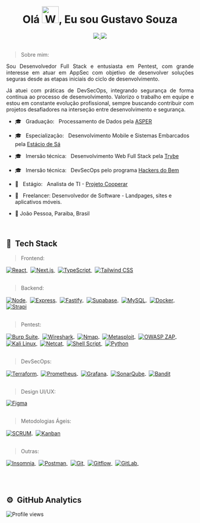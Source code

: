 <h1 align="center">Olá  <img src="https://raw.githubusercontent.com/nixin72/nixin72/master/wave.gif" 
         alt="Waving hand animated gif"
         height="45"
         width="45" />, Eu sou Gustavo Souza</h1>

<div align="center">
  <a href="https://www.linkedin.com/in/gustavosouza-jp/" target="_blank">
  <img src="https://img.shields.io/badge/-LinkedIn-%230077B5?style=for-the-badge&logo=linkedin&logoColor=white" target="_blank">
</a>
<a href="mailto:gustavogss.dev@gmail.com" target="_blank"><img src="https://img.shields.io/badge/Gmail-D14836?style=for-the-badge&logo=gmail&logoColor=white"></a>

</div>
<br />
<div align="justify">
    
 >   Sobre mim: 
  
  <p>Sou Desenvolvedor Full Stack e entusiasta em Pentest, com grande interesse em atuar em AppSec com objetivo de desenvolver soluções seguras desde as etapas iniciais do ciclo de desenvolvimento.</p> <p>Já atuei com práticas de DevSecOps, integrando segurança de forma contínua ao processo de desenvolvimento. Valorizo o trabalho em equipe e estou em constante evolução profissional, sempre buscando contribuir com projetos desafiadores na interseção entre desenvolvimento e segurança.</p>   
          
</div>

 
  -   :mortar_board: &nbsp; Graduação:  &nbsp; Processamento de Dados pela [ASPER](https://www.asper.edu.br/)
  -   :mortar_board:  &nbsp; Especialização:  &nbsp; Desenvolvimento Mobile e Sistemas Embarcados pela [Estácio de Sá](https://estacio.br/)  
  -   :mortar_board:  &nbsp; Imersão técnica:  &nbsp; Desenvolvimento Web Full Stack pela [Trybe](https://www.betrybe.com/)
  -   :mortar_board: &nbsp; Imersão técnica:  &nbsp; DevSecOps pelo programa [Hackers do Bem](https://conteudo.hackersdobem.org.br/)
  -   :handbag:  &nbsp; Estágio: &nbsp;  Analista de TI - [Projeto Cooperar](https://cooperar.pb.gov.br/)
  -   :handbag:  &nbsp; Freelancer: Desenvolvedor de Software  - Landpages, sites e aplicativos móveis.
  
  -   :round_pushpin: João Pessoa, Paraiba, Brasil  



<br />

## :robot: &nbsp;Tech Stack 

> Frontend:
<a href="https://reactjs.org/" target="_blank">
  <img align="center" src="https://img.shields.io/badge/-React-414141?style=flat&logo=react" alt="React"/>
</a>&nbsp;
<a href="https://nextjs.org/" target="_blank">
  <img align="center" src="https://img.shields.io/badge/-Next.js-414141?style=flat&logo=next.js" alt="Next.js"/>
</a>&nbsp;
<a href="https://www.typescriptlang.org/" target="_blank">
  <img align="center" src="https://img.shields.io/badge/-TypeScript-414141?style=flat&logo=typescript" alt="TypeScript"/>
</a>&nbsp;
<a href="https://tailwindcss.com/" target="_blank">
  <img align="center" src="https://img.shields.io/badge/-TailwindCSS-414141?style=flat&logo=tailwindcss" alt="Tailwind CSS"/>
</a><br />&nbsp;

> Backend:
<a href="https://nodejs.org/en/" target="_blank">
  <img align="center" src="https://img.shields.io/badge/-NodeJs-414141?style=flat&logo=node.js" alt="Node"/>
</a>&nbsp;
<a href="https://expressjs.com/" target="_blank">
  <img align="center" src="https://img.shields.io/badge/-Express-414141?style=flat&logo=express" alt="Express"/>
</a>&nbsp;
<a href="https://www.fastify.io/docs/latest/" target="_blank">
  <img align="center" src="https://img.shields.io/badge/-Fastify-414141?style=flat&logo=fastify" alt="Fastify"/>
</a>&nbsp;
<a href="https://supabase.com/docs" target="_blank">
  <img align="center" src="https://img.shields.io/badge/-Supabase-414141?style=flat&logo=supabase" alt="Supabase"/>
</a>&nbsp;
<a href="https://www.mysql.com/" target="_blank">
  <img align="center" src="https://img.shields.io/badge/-MySQL-414141?style=flat&logo=mysql" alt="MySQL"/>
</a>&nbsp;
<a href="https://docs.docker.com/" target="_blank">
  <img align="center" src="https://img.shields.io/badge/-Docker-414141?style=flat&logo=docker" alt="Docker"/>
</a>&nbsp;
<a href="https://strapi.io/documentation" target="_blank">
  <img align="center" src="https://img.shields.io/badge/-Strapi-414141?style=flat&logo=strapi" alt="Strapi"/>
</a><br />&nbsp;

> Pentest:
<a href="https://portswigger.net/burp" target="_blank">
  <img align="center" src="https://img.shields.io/badge/-Burp%20Suite-414141?style=flat&logo=burpsuite&logoColor=orange" alt="Burp Suite"/>
</a>&nbsp;
<a href="https://www.wireshark.org/docs/" target="_blank">
  <img align="center" src="https://img.shields.io/badge/-Wireshark-414141?style=flat&logo=wireshark" alt="Wireshark"/>
</a>&nbsp;
<a href="https://nmap.org/book/man.html" target="_blank">
  <img align="center" src="https://img.shields.io/badge/-Nmap-414141?style=flat&logo=nmap" alt="Nmap"/>
</a>&nbsp;
<a href="https://docs.rapid7.com/metasploit/" target="_blank">
  <img align="center" src="https://img.shields.io/badge/-Metasploit-414141?style=flat&logo=metasploit" alt="Metasploit"/>
</a>&nbsp;
<a href="https://www.zaproxy.org/docs/" target="_blank">
  <img align="center" src="https://img.shields.io/badge/-OWASP%20ZAP-414141?style=flat&logo=OWASP" alt="OWASP ZAP"/>
</a>&nbsp;
<a href="https://www.kali.org/docs/" target="_blank">
  <img align="center" src="https://img.shields.io/badge/-Kali%20Linux-414141?style=flat&logo=kalilinux" alt="Kali Linux"/>
</a>&nbsp;
<a href="https://man7.org/linux/man-pages/man1/nc.1.html" target="_blank">
  <img align="center" src="https://img.shields.io/badge/-Netcat-414141?style=flat&logo=gnu-bash" alt="Netcat"/>
</a>&nbsp;
<a href="https://www.gnu.org/software/bash/manual/bash.html" target="_blank">
  <img align="center" src="https://img.shields.io/badge/-Shell%20Script-414141?style=flat&logo=gnu-bash" alt="Shell Script"/>
</a>&nbsp;
<a href="https://www.python.org/doc/" target="_blank">
  <img align="center" src="https://img.shields.io/badge/-Python-414141?style=flat&logo=python" alt="Python"/>
</a><br/>&nbsp;

> DevSecOps:
<a href="https://developer.hashicorp.com/terraform/docs" target="_blank">
  <img align="center" src="https://img.shields.io/badge/-Terraform-414141?style=flat&logo=terraform" alt="Terraform"/>
</a>&nbsp;
<a href="https://prometheus.io/docs/introduction/overview/" target="_blank">
  <img align="center" src="https://img.shields.io/badge/-Prometheus-414141?style=flat&logo=prometheus" alt="Prometheus"/>
</a>&nbsp;
<a href="https://grafana.com/docs/" target="_blank">
  <img align="center" src="https://img.shields.io/badge/-Grafana-414141?style=flat&logo=grafana" alt="Grafana"/>
</a>&nbsp;
<a href="https://sonarqube.org/" target="_blank">
  <img align="center" src="https://img.shields.io/badge/-SonarQube-414141?style=flat&logo=sonarqube" alt="SonarQube"/>
</a>&nbsp;
<a href="https://bandit.readthedocs.io/en/latest/" target="_blank">
  <img align="center" src="https://img.shields.io/badge/-Bandit-414141?style=flat&logo=python" alt="Bandit"/>
</a><br />&nbsp;

> Design UI/UX:
<a href="https://www.figma.com/" target="_blank">
  <img align="center" src="https://img.shields.io/badge/-Figma-414141?style=flat&logo=figma" alt="Figma"/>
</a><br />&nbsp;

> Metodologias Ágeis:
<a href="https://www.scrum.org/resources/what-is-scrum" target="_blank">
  <img align="center" src="https://img.shields.io/badge/-SCRUM-414141?style=flat&logo=scrum" alt="SCRUM"/>
</a>&nbsp;
<a href="https://kanbanize.com/kanban-resources/getting-started/what-is-kanban" target="_blank">
  <img align="center" src="https://img.shields.io/badge/-Kanban-414141?style=flat&logo=kanban" alt="Kanban"/>
</a><br />&nbsp;

> Outras:
<a href="https://insomnia.rest/" target="_blank">
  <img align="center" src="https://img.shields.io/badge/-Insomnia-414141?style=flat&logo=insomnia" alt="Insomnia"/>
</a>&nbsp;
<a href="https://www.postman.com/" target="_blank">
  <img align="center" src="https://img.shields.io/badge/-Postman-414141?style=flat&logo=postman" alt="Postman"/>
</a>&nbsp;
<a href="https://git-scm.com/doc" target="_blank">
  <img align="center" src="https://img.shields.io/badge/-Git-414141?style=flat&logo=git" alt="Git"/>
</a>&nbsp;
<a href="https://www.atlassian.com/git/tutorials/comparing-workflows/gitflow-workflow" target="_blank">
  <img align="center" src="https://img.shields.io/badge/-Gitflow-414141?style=flat&logo=git" alt="Gitflow"/>
</a>&nbsp;
<a href="https://docs.gitlab.com/" target="_blank">
  <img align="center" src="https://img.shields.io/badge/-GitLab-414141?style=flat&logo=gitlab" alt="GitLab"/>
</a>&nbsp;

<br><br>

         
## ⚙️ &nbsp;GitHub Analytics
         
 <div align="left">
<p align="left"> <img src="https://komarev.com/ghpvc/?username=gustavogss&color=yellow" alt="Profile views" /> </p>
<!-- <img height="180em" src="https://github-readme-stats.vercel.app/api?username=gustavogss&show_icons=true&theme=radical" /> -->
 </div>
 

                                                                                                






